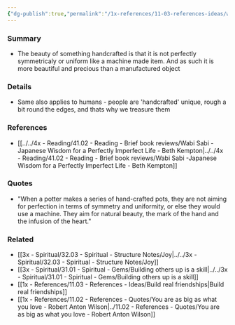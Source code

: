 ```yaml
---
{"dg-publish":true,"permalink":"/1x-references/11-03-references-ideas/we-dont-buy-handcrafted-items-for-perfection/","dgHomeLink":true,"dgPassFrontmatter":true,"dgShowBacklinks":true,"dgShowLocalGraph":false,"dgShowInlineTitle":true}
---
```



### Summary
- The beauty of something handcrafted is that it is not perfectly symmetricaly or uniform like a machine made item. And as such it is more beautiful and precious than a manufactured object

### Details
- Same also applies to humans - people are 'handcrafted' unique, rough a bit round the edges, and thats why we treasure them

### References
- [[../../4x - Reading/41.02 - Reading - Brief book reviews/Wabi Sabi -Japanese Wisdom for a Perfectly Imperfect Life - Beth Kempton|../../4x - Reading/41.02 - Reading - Brief book reviews/Wabi Sabi -Japanese Wisdom for a Perfectly Imperfect Life - Beth Kempton]]

### Quotes
- "When a potter makes a series of hand-crafted pots, they are not aiming for perfection in terms of symmetry and uniformity, or else they would use a machine. They aim for natural beauty, the mark of the hand and the infusion of the heart."

### Related
- [[3x - Spiritual/32.03 - Spiritual - Structure Notes/Joy|../../3x - Spiritual/32.03 - Spiritual - Structure Notes/Joy]]
- [[3x - Spiritual/31.01 - Spiritual - Gems/Building others up is a skill|../../3x - Spiritual/31.01 - Spiritual - Gems/Building others up is a skill]]
- [[1x - References/11.03 - References - Ideas/Build real friendships|Build real friendships]]
- [[1x - References/11.02 - References - Quotes/You are as big as what you love - Robert Anton Wilson|../11.02 - References - Quotes/You are as big as what you love - Robert Anton Wilson]]